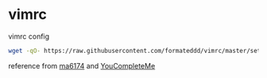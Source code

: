 # vimrc
vimrc config

```sh
wget -qO- https://raw.githubusercontent.com/formateddd/vimrc/master/setup.sh | sh -x
```

reference from [ma6174](https://github.com/ma6174/vim-deprecated) and [YouCompleteMe](https://github.com/Valloric/YouCompleteMe/wiki/Building-Vim-from-source)
